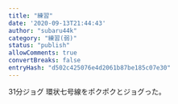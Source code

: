 ```yaml
---
title: "練習"
date: '2020-09-13T21:44:43'
author: "subaru44k"
category: "練習(弱)"
status: "publish"
allowComments: true
convertBreaks: false
entryHash: "d502c425076e4d2061b87be185c07e30"
---
```

31分ジョグ
環状七号線をポクポクとジョグった。
